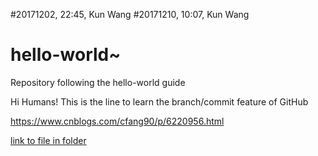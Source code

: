 #20171202, 22:45, Kun Wang
#20171210, 10:07, Kun Wang

# hello-world~
Repository following the hello-world guide

Hi Humans!
This is the line to learn the branch/commit feature of GitHub

https://www.cnblogs.com/cfang90/p/6220956.html


[link to file in folder](images/temp.md)
